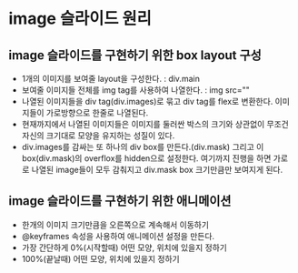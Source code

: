 # image 슬라이드 원리

## image 슬라이드를 구현하기 위한 box layout 구성

- 1개의 이미지를 보여줄 layout을 구성한다. : div.main
- 보여줄 이미지들 전체를 img tag를 사용하여 나열한다. : img src=""
- 나열된 이미지들을 div tag(div.images)로 묶고 div tag를 flex로 변환한다.
  이미지들이 가로방향으로 한줄로 나열된다.
- 현재까지에서 나열된 이미지들은 이미지를 둘러싼
  박스의 크기와 상관없이 무조건 자신의 크기대로 모양을 유지하는 성질이 있다.
- div.images를 감싸는 또 하나의 div box를 만든다.(div.mask)
  그리고 이 box(div.mask)의 overflox를 hidden으로 설정한다.
  여기까지 진행을 하면 가로로 나열된 image들이 모두 감춰지고
  div.mask box 크기만큼만 보여지게 된다.

## image 슬라이드를 구현하기 위한 애니메이션

- 한개의 이미지 크기만큼을 오른쪽으로 계속해서 이동하기
- @keyframes 속성을 사용하여 애니메이션 설정을 만든다.
- 가장 간단하게 0%(시작할때) 어떤 모양, 위치에 있을지 정하기
- 100%(끝날때) 어떤 모양, 위치에 있을지 정하기
